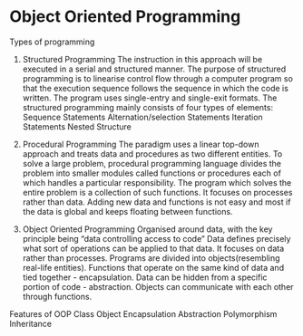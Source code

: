 # Object Oriented Programming

Types of programming

1. Structured Programming
The instruction in this approach will be executed in a serial and structured manner.
The purpose of structured programming is to linearise control flow through a computer program so that the execution sequence follows the sequence in which the code is written.
The program uses single-entry and single-exit  formats.
The structured programming mainly consists of four types of elements:
Sequence Statements
Alternation/selection Statements
Iteration Statements
Nested Structure

2. Procedural Programming
The paradigm uses a linear top-down approach and treats data and procedures as two different entities.
To solve a large problem, procedural programming language divides the problem into smaller modules called functions or procedures each of which handles a particular responsibility. The  program which solves the entire problem is a collection of such functions.
It focuses on processes rather than data.
Adding new data and functions is not easy and most if the data is global and keeps floating between functions.

3. Object Oriented Programming
Organised around data, with the key principle being “data controlling access to code”
Data defines precisely what sort of operations can be applied to that data.
It focuses on data rather than processes.
Programs are divided into objects(resembling real-life entities).
Functions that operate on the same kind of data and tied together - encapsulation.
Data can be hidden from a specific portion of code - abstraction.
Objects can communicate with each other through functions. 

Features of OOP
Class
Object
Encapsulation
Abstraction
Polymorphism
Inheritance

